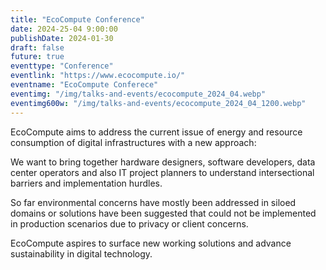 ```yaml
---
title: "EcoCompute Conference"
date: 2024-25-04 9:00:00
publishDate: 2024-01-30
draft: false
future: true
eventtype: "Conference"
eventlink: "https://www.ecocompute.io/"
eventname: "EcoCompute Conferece"
eventimg: "/img/talks-and-events/ecocompute_2024_04.webp"
eventimg600w: "/img/talks-and-events/ecocompute_2024_04_1200.webp"
---
```


EcoCompute aims to address the current issue of energy and resource consumption of digital infrastructures with a new approach:

We want to bring together hardware designers, software developers, data center operators and also IT project planners to understand intersectional barriers and implementation hurdles.

So far environmental concerns have mostly been addressed in siloed domains or solutions have been suggested that could not be implemented in production scenarios due to privacy or client concerns.

EcoCompute aspires to surface new working solutions and advance sustainability in digital technology.

